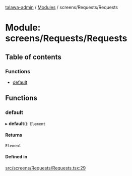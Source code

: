 [talawa-admin](../README.md) / [Modules](../modules.md) / screens/Requests/Requests

# Module: screens/Requests/Requests

## Table of contents

### Functions

- [default](screens_Requests_Requests.md#default)

## Functions

### default

▸ **default**(): `Element`

#### Returns

`Element`

#### Defined in

[src/screens/Requests/Requests.tsx:29](https://github.com/palisadoes/talawa-admin/blob/bf9852d/src/screens/Requests/Requests.tsx#L29)
